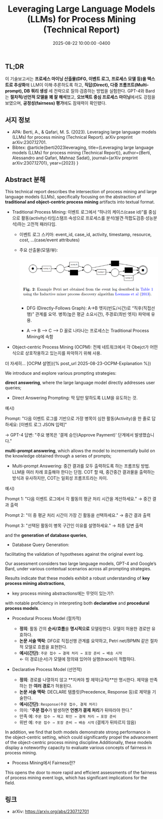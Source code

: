 ﻿---
title: "Leveraging Large Language Models (LLMs) for Process Mining (Technical Report)"
layout: single
date: 2025-08-22 10:00:00 -0400
categories: [Literature-Review]
tags: [process mining, llm, direct answering prompt, multi-prompt answering, database query generation]
author_profile: true
---
## TL;DR
이 기술보고서는 **프로세스 마이닝 산출물(DFG, 이벤트 로그, 프로세스 모델 등)을 텍스트로 추상화**해 LLM이 이해·추론하도록 하고, **직답(Direct), 다중 프롬프트(Multi-prompt), DB 쿼리 생성** 세 전략으로 질의·검증하는 방법을 실험한다. GPT-4와 Bard는 **절차적/선언적 모델을 꽤 잘 해석**했고, **오브젝트 중심 프로세스 마이닝**에서도 강점을 보였으며, **공정성(fairness) 평가**에도 잠재력이 확인됐다.

## 서지 정보
- APA: Berti, A., & Qafari, M. S. (2023). Leveraging large language models (LLMs) for process mining (Technical Report). arXiv preprint arXiv:2307.12701.
- Bibtex: @article{berti2023leveraging,
  title={Leveraging large language models (LLMs) for process mining (Technical Report)},
  author={Berti, Alessandro and Qafari, Mahnaz Sadat},
  journal={arXiv preprint arXiv:2307.12701},
  year={2023}
}

## Abstract 분해
This technical report describes the intersection of process mining and large language models (LLMs), specifically focusing on the abstraction of **traditional and object-centric process mining** artifacts into textual format. 

- Traditional Process Mining: 이벤트 로그에서 “하나의 케이스(case id)”를 중심으로 활동(activity)·타임스탬프·속성으로 프로세스를 분석(발견·적합도검증·성능분석)하는 고전적 패러다임.

    - 이벤트 로그 스키마: event_id, case_id, activity, timestamp, resource, cost, …(case/event attributes) 
    
    - 주요 산출물(모델/뷰):

        ![procedural](/assets/img/procedural_process_model.PNG)
    
        - DFG (Directly-Follows Graph): A→B 엣지(빈도/시간)로 “직후(직접선행)” 관계를 요약. 병목(높은 평균 소요시간), 주경로(최빈 엣지) 파악에 유용. 
        
        - A --> B --> C --> D 꼴로 나타나는 프로세스는 Traditional Process Mining에 속함

        
- Object-centric Process Mining (OCPM): 전체 네트워크에서 각 Obejct가 어떤 식으로 상호작용하고 있는지를 파악하기 위해 사용.

더 자세히... [OCPM 설명]({% post_url 2025-08-23-OCPM-Explanation %})

We introduce and explore various prompting strategies: 

**direct answering**, where the large language model directly addresses user queries; 

- Direct Answering Prompting: 딱 답만 말하도록 LLM을 유도하는 것.

예시)

Prompt:
"다음 이벤트 로그를 기반으로 가장 병목이 심한 활동(Activity)을 한 줄로 답하세요:
[이벤트 로그 JSON 입력]"

→ GPT-4 답변:
"주요 병목은 '결제 승인(Approve Payment)' 단계에서 발생했습니다."


**multi-prompt answering**, which allows the model to incrementally build on the knowledge obtained through a series of prompts; 

- Multi-prompt Answering: 중간 결과를 모두 출력하도록 하는 프롬프팅 방법. LLM을 여러 차례 호출해야 한다는 단점. COT 할 때, 중간중간 결과물을 출력하는 방식과 유사하지만, COT는 일회성 프롬프트라는 차이. 

예시)

Prompt 1:
"다음 이벤트 로그에서 각 활동의 평균 처리 시간을 계산하세요."
→ 중간 결과 출력

Prompt 2:
"이 중 평균 처리 시간이 가장 긴 활동을 선택하세요."
→ 중간 결과 출력

Prompt 3:
"선택된 활동이 병목 구간인 이유를 설명하세요."
→ 최종 답변 출력

and the **generation of database queries**, 

- Database Query Generation:

facilitating the validation of hypotheses against the original event log. 

Our assessment considers two large language models, GPT-4 and Google’s Bard, under various contextual scenarios across all prompting strategies. 

Results indicate that these models exhibit a robust understanding of **key process mining abstractions**, 

- key process mining abstractions에는 무엇이 있는가?:

with notable proficiency in interpreting both **declarative** and **procedural process models**. 

- Procedural Process Model (절차적)
    - **정의**: 활동 간의 **순서/흐름**을 **명시적으로** 모델링한다. 모델이 허용한 경로만 유효하다.
    - **논문 서술 맥락**: DFG로 직접선행 관계를 요약하고, Petri net/BPMN 같은 절차적 모델로 흐름을 표현한다.
    - **예시(간단)**: `주문 접수 → 결제 처리 → 포장 준비 → 배송 시작`  
    ← 이 경로(순서)가 모델에 정의돼 있어야 실행(trace)이 적합하다.

- Declarative Process Model (선언적)
    - **정의**: 경로를 나열하지 않고 **지켜야 할 제약(규칙)**만 명시한다. 제약을 만족하는 한 **여러 경로**가 허용된다.
    - **논문 서술 맥락**: DECLARE 템플릿(Precedence, Response 등)로 제약을 기술한다.
    - **예시(간단)**: `Response(주문 접수, 결제 처리)`  
    - 의미: “**주문 접수**가 발생하면 **언젠가 결제 처리**가 뒤따라야 한다.”  
    - 만족 예: `주문 접수 → 재고 확인 → 결제 처리 → 포장 준비`  
    - 위반 예: `주문 접수 → 포장 준비 → 배송 시작` (결제가 뒤따르지 않음)

In addition, we find that both models demonstrate strong performance in the object-centric setting, which could significantly propel the advancement of the object-centric process mining discipline.Additionally, these models display a noteworthy capacity to evaluate various concepts of fairness in process mining. 

- Process Mining에서 Fairness란?

This opens the door to more rapid and efficient assessments of the fairness of process mining event logs, which has significant implications for the field.


## 링크
- arXiv: https://arxiv.org/abs/2307.12701